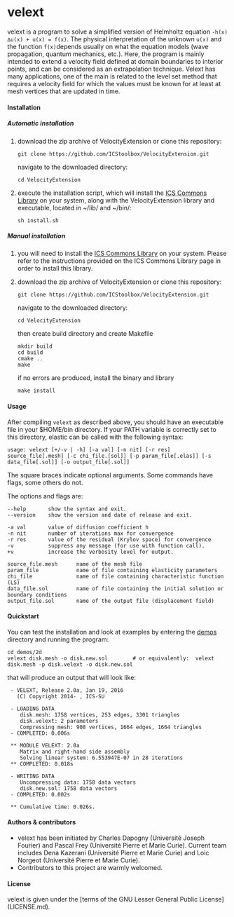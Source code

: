 # velext
velext is a program to solve a simplified version of Helmholtz equation ```-h(x) ∆u(x) + u(x) = f(x)```. The physical interpretation of the unknown ```u(x)``` and the function ```f(x)```depends usually on what the equation models (wave propagation, quantum mechanics, etc.). Here, the program is mainly intended to extend a velocity field defined at domain boundaries to interior points, and can be considered as an extrapolation technique. Velext has many applications, one of the main is related to the level set method that requires a velocity field for which the values must be known for at least at mesh vertices that are updated in time.

#### Installation

##### Automatic installation

1. download the zip archive of VelocityExtension or clone this repository:

   ` git clone https://github.com/ICStoolbox/VelocityExtension.git `

   navigate to the downloaded directory: 

   ` cd VelocityExtension `

2. execute the installation script, which will install the [ICS Commons Library](https://github.com/ICStoolbox/Commons) on your system, along with the VelocityExtension library and executable, located in ~/lib/ and ~/bin/:

   ` sh install.sh `

##### Manual installation

1. you will need to install the [ICS Commons Library](https://github.com/ICStoolbox/Commons) on your system. 
Please refer to the instructions provided on the ICS Commons Library page in order to install this library.

2. download the zip archive of VelocityExtension or clone this repository:

   ` git clone https://github.com/ICStoolbox/VelocityExtension.git `

   navigate to the downloaded directory: 

   ` cd VelocityExtension `

   then create build directory and create Makefile
   ```
   mkdir build
   cd build
   cmake ..
   make
   ```

   if no errors are produced, install the binary and library

   ` make install ` 


#### Usage
After compiling ```velext``` as described above, you should have an executable file in your $HOME/bin directory. If your PATH variable is correctly set to this directory, elastic can be called with the following syntax:

    usage: velext [+/-v | -h] [-a val] [-n nit] [-r res] source_file[.mesh] [-c chi_file.[sol]] [-p param_file[.elas]] [-s data_file[.sol]] [-o output_file[.sol]]

The square braces indicate optional arguments. Some commands have flags, some others do not.

The options and flags are:

    --help       show the syntax and exit.
    --version    show the version and date of release and exit.

    -a val       value of diffusion coefficient h
    -n nit       number of iterations max for convergence 
    -r res       value of the residual (Krylov space) for convergence
    -v           suppress any message (for use with function call).
    +v           increase the verbosity level for output.

    source_file.mesh      name of the mesh file
    param_file            name of file containing elasticity parameters
    chi_file              name of file containing characteristic function (LS)
    data_file.sol         name of file containing the initial solution or boundary conditions
    output_file.sol       name of the output file (displacement field)
    
#### Quickstart
You can test the installation and look at examples by entering the [demos](demos) directory and running the program:

    cd demos/2d
    velext disk.mesh -o disk.new.sol        # or equivalently:  velext disk.mesh -p disk.velext -o disk.new.sol

that will produce an output that will look like:

     - VELEXT, Release 2.0a, Jan 19, 2016
       (C) Copyright 2014- , ICS-SU

     - LOADING DATA
        disk.mesh: 1758 vertices, 253 edges, 3301 triangles
        disk.velext: 2 parameters
        Compressing mesh: 908 vertices, 1664 edges, 1664 triangles
     - COMPLETED: 0.006s

     ** MODULE VELEXT: 2.0a
        Matrix and right-hand side assembly
        Solving linear system: 6.553947E-07 in 28 iterations
     ** COMPLETED: 0.018s

     - WRITING DATA
        Uncompressing data: 1758 data vectors
        disk.new.sol: 1758 data vectors
     - COMPLETED: 0.002s

     ** Cumulative time: 0.026s.

#### Authors & contributors
* velext has been initiated by Charles Dapogny (Université Joseph Fourier) and Pascal Frey (Université Pierre et Marie Curie). Current team includes Dena Kazerani (Université Pierre et Marie Curie) and Loic Norgeot (Université Pierre et Marie Curie).
* Contributors to this project are warmly welcomed. 

#### License
velext is given under the [terms of the GNU Lesser General Public License] (LICENSE.md).
